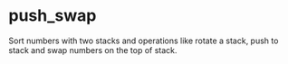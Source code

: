 # push_swap
Sort numbers with two stacks and operations like rotate a stack, push to stack and swap numbers on the top of stack.
